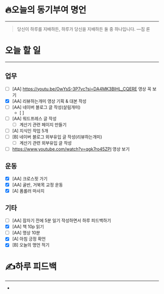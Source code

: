 # 🔥오늘의 동기부여 명언

---
>당신이 하루를 지배하든, 하루가 당신을 지배하든 둘 중 하나입니다.
>—짐 론

# 오늘 할 일
---
## 업무
- [ ] [AA] https://youtu.be/OwYsS-3P7vc?si=DA4MK3BIHL_CQERE 영상 꼭 보기
- [x] [AA] 리뷰하는개미 영상 기획 & 대본 작성
- [ ] [AA] 네이버 블로그 글 작성(살림개미)
	- [ ] 
- [ ] [AA] 워드프레스 글 작성
	- [ ] 계산기 관련 페이지 만들기
- [ ] [A] 지식인 작업 5개
- [ ] [B] 네이버 블로그 외부유입 글 작성(리뷰하는개미)
	- [ ] 계산기 관련 외부유입 글 작성
- [ ] https://www.youtube.com/watch?v=qgk7ro45ZPI 영상 보기

## 운동
- [x] [AA] 크로스핏 가기
- [x] [AA] 골반, 거북목 교정 운동
- [x] [A] 폼롤러 마사지

## 기타
- [ ] [AA] 잠자기 전에 5분 일기 작성하면서 하루 피드백하기
- [x] [AA] 책 10p 읽기
- [ ] [AA] 명상 10분
- [x] [A] 아침 긍정 확언
- [x] [B] 오늘의 명언 적기

# ✍하루 피드백
---
- 